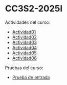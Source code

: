 # CC3S2-2025I

Actividades del curso:

- [Actividad01](S_1/Actividad01.md)
- [Actividad02](S_1/Actividad02.md)
- [Actividad03](S_1/Actividad03.md)
- [Actividad04](S_2/Actividad04.md)
- [Actividad05](S_3/Actividad05.md)
- [Actividad06](S_4/Actividad06.md)

Pruebas del curso:

- [Prueba de entrada](S_3/Prueba_Entrada.md)